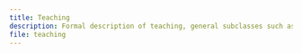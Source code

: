 ```yaml
---
title: Teaching
description: Formal description of teaching, general subclasses such as action, related classes and properties.
file: teaching
---
```


